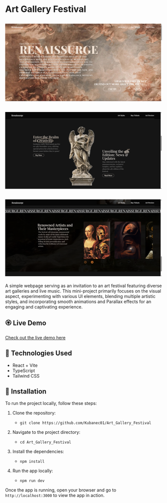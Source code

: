 # Art Gallery Festival

![screenshot](./src/assets/app-screenshot-img.png)
---
![screenshot](./src/assets/app-screenshot2-img.png)
---
![screenshot](./src/assets/app-screenshot3-img.png)
---
A simple webpage serving as an invitation to an art festival featuring diverse art galleries and live music. This mini-project primarily focuses on the visual aspect, experimenting with various UI elements, blending multiple artistic styles, and incorporating smooth animations and Parallax effects for an engaging and captivating experience.


## 🏵️ Live Demo

[Check out the live demo here](https://kubanec01.github.io/Art_Gallery_Festival/)

## 🎨 Technologies Used

- React + Vite
- TypeScript
- Tailwind CSS


## 🔧 Installation

To run the project locally, follow these steps:

1. Clone the repository:

   - `git clone https://github.com/Kubanec01/Art_Gallery_Festival`

2. Navigate to the project directory:

   - `cd Art_Gallery_Festival`

3. Install the dependencies:

   - `npm install`

4. Run the app locally:
   - `npm run dev`

Once the app is running, open your browser and go to `http://localhost:3000` to view the app in action.
